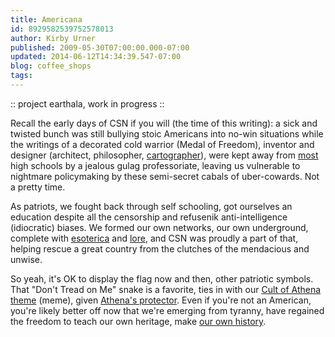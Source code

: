 ```yaml
---
title: Americana
id: 8929582539752578013
author: Kirby Urner
published: 2009-05-30T07:00:00.000-07:00
updated: 2014-06-12T14:34:39.547-07:00
blog: coffee_shops
tags: 
---
```


:: project earthala, work in progress ::

Recall the early days of CSN if you will (the time of this writing): a sick and twisted bunch was still bullying stoic Americans into no-win situations while the writings of a decorated cold warrior (Medal of Freedom), inventor and designer (architect, philosopher, [cartographer](http://www.flickr.com/photos/17157315@N00/3409769661/in/set-72157616066135225/)), were kept away from [most](http://www.flickr.com/photos/17157315@N00/3292180674/in/photostream/) high schools by a jealous gulag professoriate, leaving us vulnerable to nightmare policymaking by these semi-secret cabals of uber-cowards. Not a pretty time.

As patriots, we fought back through self schooling, got ourselves an education despite all the censorship and refusenik anti-intelligence (idiocratic) biases. We formed our own networks, our own underground, complete with [esoterica](http://coffeeshopsnet.blogspot.com/2009/02/more-inside-story.html) and [lore](http://www.flickr.com/photos/17157315@N00/sets/72157607350755934/), and CSN was proudly a part of that, helping rescue a great country from the clutches of the mendacious and unwise.

So yeah, it's OK to display the flag now and then, other patriotic symbols. That "Don't Tread on Me" snake is a favorite, ties in with our [Cult of Athena theme](http://coffeeshopsnet.blogspot.com/2009/03/boot-track.html) (meme), given [Athena's protector](http://www.flickr.com/photos/17157315@N00/3526413823/). Even if you're not an American, you're likely better off now that we're emerging from tyranny, have regained the freedom to teach our own heritage, make [our own history](http://worldgame.blogspot.com/2009/07/wanderers-2009729.html).

[](http://www.flickr.com/photos/17157315@N00/3552043523/)